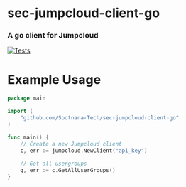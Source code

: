 # sec-jumpcloud-client-go
### A go client for Jumpcloud
[![Tests](https://github.com/Spotnana-Tech/sec-jumpcloud-client-go/actions/workflows/go.yml/badge.svg)](https://github.com/Spotnana-Tech/sec-jumpcloud-client-go/actions/workflows/go.yml)

# Example Usage
```go
package main

import (
	"github.com/Spotnana-Tech/sec-jumpcloud-client-go"
)

func main() {
	// Create a new Jumpcloud client
	c, err := jumpcloud.NewClient("api_key")
	
	// Get all usergroups
	g, err := c.GetAllUserGroups() 
}
```
